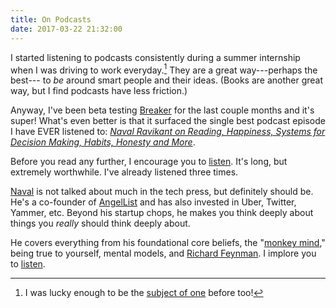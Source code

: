 ```yaml
---
title: On Podcasts
date: 2017-03-22 21:32:00
---
```


I started listening to podcasts consistently during a summer internship when I was driving to work everyday.[^1] They are a great way---perhaps the best--- to *be* around smart people and their ideas. (Books are another great way, but I find podcasts have less friction.)

Anyway, I've been beta testing [Breaker](https://breaker.audio/) for the last couple months and it's super! What's even better is that it surfaced the single best podcast episode I have EVER listened to: [*Naval Ravikant on Reading, Happiness, Systems for Decision Making, Habits, Honesty and More*](https://www.farnamstreetblog.com/2017/02/naval-ravikant-reading-decision-making/).

Before you read any further, I encourage you to [listen](https://www.farnamstreetblog.com/2017/02/naval-ravikant-reading-decision-making/). It's long, but extremely worthwhile. I've already listened three times.

[Naval](https://twitter.com/naval) is not talked about much in the tech press, but definitely should be. He's a co-founder of [AngelList](https://angel.co/) and has also invested in Uber, Twitter, Yammer, etc. Beyond his startup chops, he makes you think deeply about things you *really* should think deeply about.

He covers everything from his foundational core beliefs, the "[monkey mind](https://en.wikipedia.org/wiki/Mind_monkey)," being true to yourself, mental models, and [Richard Feynman](https://en.wikipedia.org/wiki/Richard_Feynman). I implore you to [listen](https://www.farnamstreetblog.com/2017/02/naval-ravikant-reading-decision-making/).

[^1]: I was lucky enough to be the [subject of one](/blog/2015/04/01/hack-to-start-podcast-interview/) before too!
